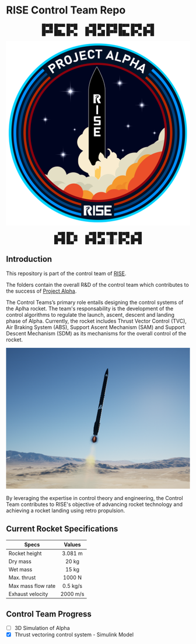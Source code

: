 # RISE Control Team Repo
<p align="center">
█▀█ █▀▀ █▀█   ▄▀█ █▀ █▀█ █▀▀ █▀█ ▄▀█ <br>
█▀▀ ██▄ █▀▄   █▀█ ▄█ █▀▀ ██▄ █▀▄ █▀█ <br>
</p>

 <p align="center">
   <img src="/images/ProjectAlpha.png" width="512">
 </p>

<p align="center">
▄▀█ █▀▄   ▄▀█ █▀ ▀█▀ █▀█ ▄▀█ <br>
█▀█ █▄▀   █▀█ ▄█ ░█░ █▀▄ █▀█ <br>
</p>

## Introduction
This repository is part of the control team of [RISE](https://www.riseteam.nl/).  

The folders contain the overall R&D of the control team which contributes to the success of [Project Alpha](https://www.riseteam.nl/alpha).  

The Control Teams’s primary role entails designing the control systems of the Aplha rocket. The team's responsability is the development of the control algorithms to regulate the launch, ascent, descent and landing phase of Alpha. Currently, the rocket includes Thrust Vector Control (TVC), Air Braking System (ABS), Support Ascent Mechanism (SAM) and Support Descent Mechanism (SDM) as its mechanisms for the overall control of the rocket. 

 <p align="center">
   <img src="/images/FLIGHT.PNG" width="512">
 </p>


By leveraging the expertise in control theory and engineering, the Control Team contributes to RISE's objective of advancing rocket technology and achieving a rocket landing using retro propulsion.  

## Current Rocket Specifications 


| Specs        | Values           |
| ------------- |:-------------:|
| Rocket height      | 3.081 m |
| Dry mass 	         | 20 kg | 
| Wet mass           | 15 kg |
| Max. thrust        | 1000 N |
| Max mass flow rate	| 0.5 kg/s |
| Exhaust velocity   | 2000 m/s |


## Control Team Progress
- [ ] 3D Simulation of Alpha
- [x] Thrust vectoring control system - Simulink Model
